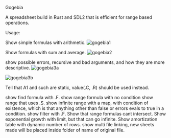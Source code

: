 Gogebia

A spreadsheet build in Rust and SDL2 that is efficient for range based operations.

Usage:

Show simple formulas with arithmetic.
![gogebia1](https://github.com/opfromthestart/gogebia/assets/13816619/5787b6ac-cdb1-4a52-b11c-47544b4fa863)

Show formulas with sum and average.
![gogebia2](https://github.com/opfromthestart/gogebia/assets/13816619/26318824-9a55-4f8b-b584-558c02a24686)

show possible errors, recursive and bad arguments, and how they are more descriptive.
![gogebia3a](https://github.com/opfromthestart/gogebia/assets/13816619/796c1949-98fe-475b-8bb7-e3b2b51d5085)

![gogebia3b](https://github.com/opfromthestart/gogebia/assets/13816619/97f7ec67-caa1-46a1-9f96-dd6c151546ea)

Tell that A1 and such are static, value(.C, .R) should be used instead.


show find formula with .F.
show range formula with no condition
show range that uses .S.
show infinite range with a map, with condition of existence, which is that anything other than false or errors evals to true in a condition.
show filter with .F.
Show that range formulas cant intersect.
Show exponential growth with limit, but that can go infinite.
Show amortization table with dynamic number of rows.
show multi file linking, new sheets made will be placed inside folder of name of original file.
